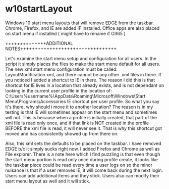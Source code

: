 # w10startLayout
Windows 10 start menu layouts that will remove EDGE from the taskbar. Chrome, Firefox, and IE are added IF installed.
Office apps are also placed on start menu if installed ( might have to rename if O365 )

++++++++++++++ADDITIONAL NOTES+++++++++++++++++++++++++++++++++

Let's examine the start menu setup and configuration for all users. In the script it simply places the files to make the start menu default for all users. The new xml start menu configuration must be called: LayoutModification.xml, and there cannot be any other .xml files in there. If you noticed I added a shortcut to IE in there. The reason I did this is that shortcut for IE lives in a location that already exists, and is not dependant on looking in the current user profile in the location of:
C:\Users\%username%\AppData\Roaming\Microsoft\Windows\Start Menu\Programs\Accessories
IE shortcut per user profile. 
So what you say it's there, why should i move it to another location? 
The reason is in my testing is that IE will sometimes appear on the start menu and sometimes will not. This is because when a profile is initially created, that part of the xml file is read only once, and if that link is NOT created in the profile BEFORE the xml file is read, it will never see it. That is why this shortcut got moved and has consistently showed up from there on.

Also, this xml sets the defaults to be placed on the taskbar. I have removed EDGE b/c it simply sucks right now. I added Firefox and Chrome as well as File explorer. 
There is a note here which I find puzzling is that even though the start menu portion is read only once during profile create, it looks like the taskbar piece could be read every time a user logs on so the minor nuisance is that if a user removes IE, it will come back during the next login. Users can add additional items and they stick. 
Users also can modify their start menu layout as well and it will stick.
